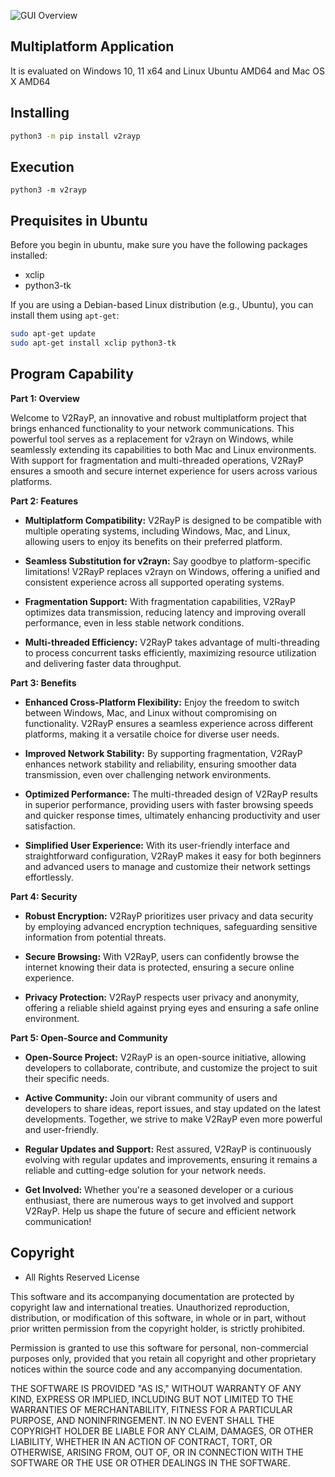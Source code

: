 ![GUI Overview](https://github.com/iblockchaincyberchain/V2rayP/blob/main/readme_pics/gui.jpg)

## Multiplatform Application

It is evaluated on Windows 10, 11 x64 and Linux Ubuntu AMD64 and Mac OS X AMD64

## Installing

```bash
python3 -m pip install v2rayp
```

## Execution

```
python3 -m v2rayp
```
## Prequisites in Ubuntu

Before you begin in ubuntu, make sure you have the following packages installed:

- xclip
- python3-tk

If you are using a Debian-based Linux distribution (e.g., Ubuntu), you can install them using `apt-get`:

```bash
sudo apt-get update
sudo apt-get install xclip python3-tk
```
## Program Capability
**Part 1: Overview**

Welcome to V2RayP, an innovative and robust multiplatform project that brings enhanced functionality to your network communications. This powerful tool serves as a replacement for v2rayn on Windows, while seamlessly extending its capabilities to both Mac and Linux environments. With support for fragmentation and multi-threaded operations, V2RayP ensures a smooth and secure internet experience for users across various platforms.

**Part 2: Features**

- **Multiplatform Compatibility:** V2RayP is designed to be compatible with multiple operating systems, including Windows, Mac, and Linux, allowing users to enjoy its benefits on their preferred platform.

- **Seamless Substitution for v2rayn:** Say goodbye to platform-specific limitations! V2RayP replaces v2rayn on Windows, offering a unified and consistent experience across all supported operating systems.

- **Fragmentation Support:** With fragmentation capabilities, V2RayP optimizes data transmission, reducing latency and improving overall performance, even in less stable network conditions.

- **Multi-threaded Efficiency:** V2RayP takes advantage of multi-threading to process concurrent tasks efficiently, maximizing resource utilization and delivering faster data throughput.

**Part 3: Benefits**

- **Enhanced Cross-Platform Flexibility:** Enjoy the freedom to switch between Windows, Mac, and Linux without compromising on functionality. V2RayP ensures a seamless experience across different platforms, making it a versatile choice for diverse user needs.

- **Improved Network Stability:** By supporting fragmentation, V2RayP enhances network stability and reliability, ensuring smoother data transmission, even over challenging network environments.

- **Optimized Performance:** The multi-threaded design of V2RayP results in superior performance, providing users with faster browsing speeds and quicker response times, ultimately enhancing productivity and user satisfaction.

- **Simplified User Experience:** With its user-friendly interface and straightforward configuration, V2RayP makes it easy for both beginners and advanced users to manage and customize their network settings effortlessly.

**Part 4: Security**

- **Robust Encryption:** V2RayP prioritizes user privacy and data security by employing advanced encryption techniques, safeguarding sensitive information from potential threats.

- **Secure Browsing:** With V2RayP, users can confidently browse the internet knowing their data is protected, ensuring a secure online experience.

- **Privacy Protection:** V2RayP respects user privacy and anonymity, offering a reliable shield against prying eyes and ensuring a safe online environment.

**Part 5: Open-Source and Community**

- **Open-Source Project:** V2RayP is an open-source initiative, allowing developers to collaborate, contribute, and customize the project to suit their specific needs.

- **Active Community:** Join our vibrant community of users and developers to share ideas, report issues, and stay updated on the latest developments. Together, we strive to make V2RayP even more powerful and user-friendly.

- **Regular Updates and Support:** Rest assured, V2RayP is continuously evolving with regular updates and improvements, ensuring it remains a reliable and cutting-edge solution for your network needs.

- **Get Involved:** Whether you're a seasoned developer or a curious enthusiast, there are numerous ways to get involved and support V2RayP. Help us shape the future of secure and efficient network communication!

## Copyright
- All Rights Reserved License

This software and its accompanying documentation are protected by copyright law and international treaties. Unauthorized reproduction, distribution, or modification of this software, in whole or in part, without prior written permission from the copyright holder, is strictly prohibited.

Permission is granted to use this software for personal, non-commercial purposes only, provided that you retain all copyright and other proprietary notices within the source code and any accompanying documentation.

THE SOFTWARE IS PROVIDED "AS IS," WITHOUT WARRANTY OF ANY KIND, EXPRESS OR IMPLIED, INCLUDING BUT NOT LIMITED TO THE WARRANTIES OF MERCHANTABILITY, FITNESS FOR A PARTICULAR PURPOSE, AND NONINFRINGEMENT. IN NO EVENT SHALL THE COPYRIGHT HOLDER BE LIABLE FOR ANY CLAIM, DAMAGES, OR OTHER LIABILITY, WHETHER IN AN ACTION OF CONTRACT, TORT, OR OTHERWISE, ARISING FROM, OUT OF, OR IN CONNECTION WITH THE SOFTWARE OR THE USE OR OTHER DEALINGS IN THE SOFTWARE.


